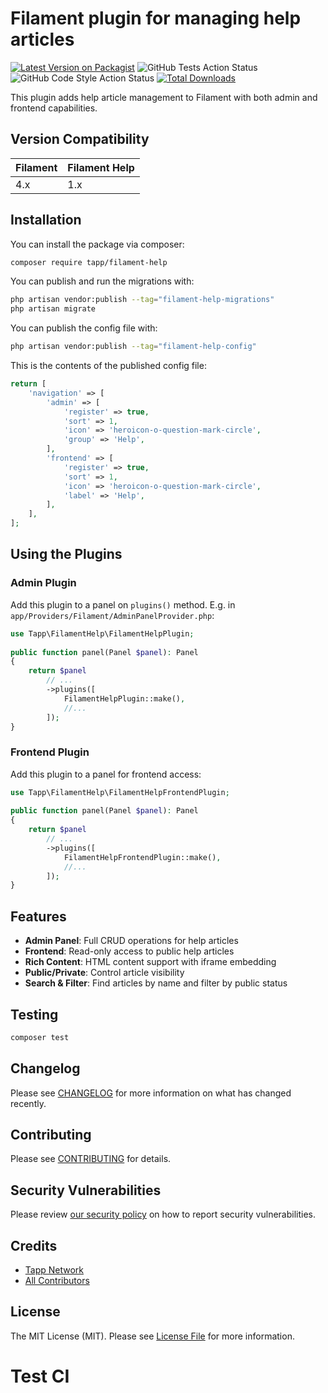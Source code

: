 # Filament plugin for managing help articles

[![Latest Version on Packagist](https://img.shields.io/packagist/v/tapp/filament-help.svg?style=flat-square)](https://packagist.org/packages/tapp/filament-help)
![GitHub Tests Action Status](https://github.com/TappNetwork/filament-help/actions/workflows/run-tests.yml/badge.svg)
![GitHub Code Style Action Status](https://github.com/TappNetwork/filament-help/actions/workflows/fix-php-code-style-issues.yml/badge.svg)
[![Total Downloads](https://img.shields.io/packagist/dt/tapp/filament-help.svg?style=flat-square)](https://packagist.org/packages/tapp/filament-help)

This plugin adds help article management to Filament with both admin and frontend capabilities.

## Version Compatibility

 Filament | Filament Help
:---------|:---------------------------
 4.x      | 1.x

## Installation

You can install the package via composer:

```bash
composer require tapp/filament-help
```

You can publish and run the migrations with:

```bash
php artisan vendor:publish --tag="filament-help-migrations"
php artisan migrate
```

You can publish the config file with:

```bash
php artisan vendor:publish --tag="filament-help-config"
```

This is the contents of the published config file:

```php
return [
    'navigation' => [
        'admin' => [
            'register' => true,
            'sort' => 1,
            'icon' => 'heroicon-o-question-mark-circle',
            'group' => 'Help',
        ],
        'frontend' => [
            'register' => true,
            'sort' => 1,
            'icon' => 'heroicon-o-question-mark-circle',
            'label' => 'Help',
        ],
    ],
];
```

## Using the Plugins

### Admin Plugin

Add this plugin to a panel on `plugins()` method. 
E.g. in `app/Providers/Filament/AdminPanelProvider.php`:

```php
use Tapp\FilamentHelp\FilamentHelpPlugin;
 
public function panel(Panel $panel): Panel
{
    return $panel
        // ...
        ->plugins([
            FilamentHelpPlugin::make(),
            //...
        ]);
}
```

### Frontend Plugin

Add this plugin to a panel for frontend access:

```php
use Tapp\FilamentHelp\FilamentHelpFrontendPlugin;
 
public function panel(Panel $panel): Panel
{
    return $panel
        // ...
        ->plugins([
            FilamentHelpFrontendPlugin::make(),
            //...
        ]);
}
```

## Features

- **Admin Panel**: Full CRUD operations for help articles
- **Frontend**: Read-only access to public help articles
- **Rich Content**: HTML content support with iframe embedding
- **Public/Private**: Control article visibility
- **Search & Filter**: Find articles by name and filter by public status

## Testing

```bash
composer test
```

## Changelog

Please see [CHANGELOG](CHANGELOG.md) for more information on what has changed recently.

## Contributing

Please see [CONTRIBUTING](CONTRIBUTING.md) for details.

## Security Vulnerabilities

Please review [our security policy](../../security/policy) on how to report security vulnerabilities.

## Credits

-   [Tapp Network](https://github.com/tapp)
-   [All Contributors](../../contributors)

## License

The MIT License (MIT). Please see [License File](LICENSE.md) for more information.
# Test CI
